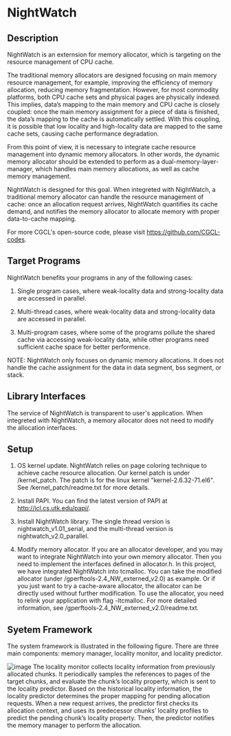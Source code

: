 NightWatch
=========
Description
---------
NightWatch is an externsion for memory allocator, which is targeting on the resource management of CPU cache.

The traditional memory allocators are designed focusing on main memory resource management, for example, improving the efficiency of memory allocation, reducing memory fragmentation. However, for most commodity platforms, both CPU cache sets and physical pages are physically indexed. This implies, data’s mapping to the main memory and CPU cache is closely coupled: once the main memory assignment for a piece of data is finished, the data’s mapping to the cache is automatically settled. With this coupling, it is possible that low locality and high-locality data are mapped to the same cache sets, causing cache performance degradation.

From this point of view, it is necessary to integrate cache resource management into dynamic memory allocators. In other words, the dynamic memory allocator should be extended to perform as a dual-memory-layer-manager, which handles main memory allocations, as well as cache memory management.

NightWatch is designed for this goal. When integreted with NightWatch, a traditional memory allocator can handle the resource management of cache: once an allocation request arrives, NightWatch quantifies its cache demand, and notifies the memory allocator to allocate memory with proper data-to-cache mapping.

For more CGCL's open-source code, please visit https://github.com/CGCL-codes.


Target Programs
---------
NightWatch benefits your programs in any of the following cases:

1) Single program cases, where weak-locality data and strong-locality data are accessed in parallel.

2) Multi-thread cases, where weak-locality data and strong-locality data are accessed in parallel.

3) Multi-program cases, where some of the programs pollute the shared cache via accessing weak-locality data, while other programs need sufficient cache space for better performence.

NOTE: NightWatch only focuses on dynamic memory allocations. It does not handle the cache assignment for the data in data segment, bss segment, or stack.


Library Interfaces
---------
The service of NightWatch is transparent to user's application. When integreted with NightWatch, a memory allocator does not need to modify the allocation interfaces. 


Setup
---------
1.	OS kernel update. NightWatch relies on page coloring technique to achieve cache resource allocation. Our kernel patch is under /kernel\_patch. The patch is for the linux kernel "kernel-2.6.32-71.el6". See /kernel\_patch/readme.txt for more details.

2.	Install PAPI. You can find the latest version of PAPI at http://icl.cs.utk.edu/papi/.

2.	Install NightWatch library. The single thread version is nightwatch_v1.01_serial, and the multi-thread version is nightwatch_v2.0_parallel.

3.	Modify memory allocator. If you are an allocator developer, and you may want to integrate NightWatch into your own memory allocator. Then you need to implement the interfaces defined in allocator.h. In this project, we have integrated NightWatch into tcmalloc. You can take the modified allocator (under /gperftools-2.4\_NW_externed\_v2.0) as example. Or if you just want to try a cache-aware allocator, the allocator can be directly used without further modification. To use the allocator, you need to relink your application with flag -ltcmalloc. For more detailed information, see /gperftools-2.4\_NW_externed\_v2.0/readme.txt.

Syetem Framework
---------
The system framework is illustrated in the following figure. There are three main components: memory manager, locality monitor, and locality predictor.

![image](https://github.com/grtoverflow/PC-Malloc/blob/master/figure/system_design.jpg)
The locality monitor collects locality information from previously allocated chunks. It periodically samples the references to pages of the target chunks, and evaluate the chunk’s locality property, which is sent to the locality predictor. Based on the historical locality information, the locality predictor determines the proper mapping for pending allocation requests. When a new request arrives, the predictor first checks its allocation context, and uses its predecessor chunks’ locality profiles to predict the pending chunk’s locality property. Then, the predictor notifies the memory manager to perform the
allocation.

